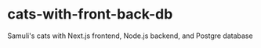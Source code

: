 # cats-with-front-back-db
Samuli's cats with Next.js frontend, Node.js backend, and Postgre database
